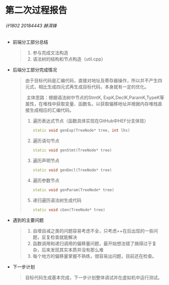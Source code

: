 # 第二次过程报告

###### 计1802 20184443 赫洱锋

* 前端分工部分总结

  > 1. 参与完成文法构造
  > 2. 语法树的结构和节点构造（util.cpp）

* 后端分工部分完成情况

  > ​	由于目标代码是汇编代码，直接对地址及寄存器操作，所以并不产生四元式，相比生成四元式再生成目标代码，本身就有一定的优化。
  >
  > ​	主体思路：根据语法树中节点的StmtK, ExpK,DeclK,ParamK,TypeK等属性，在堆栈中获取变量、函数名，以获取偏移地址并根据内存堆栈直接生成相应的汇编代码。
  >
  > 1. 遍历表达式节点（函数具体实现在GitHub中HEF分支体现）
  >
  >    ```c++
  >    static void genExp(TreeNode* tree, int lhs)
  >    ```
  >
  > 2. 遍历语句节点
  >
  >    ```c++
  >    static void genStmt(TreeNode* tree)
  >    ```
  >
  > 3. 遍历声明节点
  >
  >    ```c++
  >    static void genDecl(TreeNode* tree)
  >    ```
  >
  > 4. 遍历参数节点
  >
  >    ```c++
  >    static void genParam(TreeNode* tree)
  >    ```
  >
  > 5. 递归遍历语法树生成代码
  >
  >    ```c++
  >    static void cGen(TreeNode* tree)
  >    ```

* 遇到的主要问题

  > 1. 自增自减之类的问题容易考虑不全，只考虑++在后出现的一些问题，反复检查就能解决
  > 2. 函数调用和递归调用的偏移量问题，最开始想法错了搞得过于复杂，后来发现其实本质并没有那么难
  > 3. 每个地方的偏移量掌握不熟练，很容易出问题，目前还在检查。

* 下一步计划

  > 目标代码生成基本完成，下一步计划整体调试并在虚拟机中运行测试。

